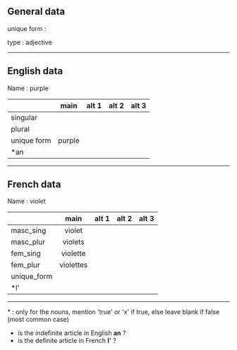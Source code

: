 ## General data

unique form :

type : adjective

---

## English data

Name : purple

|             |  main  | alt 1 | alt 2 | alt 3 |
| :---------- | :----: | :---: | :---: | ----- |
| singular    |        |       |       |       |
| plural      |        |       |       |       |
| unique form | purple |       |       |       |
| \*an        |        |       |       |       |

---

## French data

Name : violet

|             |   main    | alt 1 | alt 2 | alt 3 |
| :---------- | :-------: | :---: | :---: | :---: |
| masc_sing   |  violet   |       |       |       |
| masc_plur   |  violets  |       |       |       |
| fem_sing    | violette  |       |       |       |
| fem_plur    | violettes |       |       |       |
| unique_form |           |       |       |       |
| \*l'        |           |       |       |       |

---

\* : only for the nouns, mention 'true' or 'x' if true, else leave blank if false (most common case)

- is the indefinite article in English **an** ?
- is the definite article in French **l'** ?

